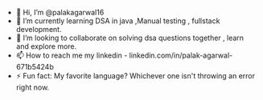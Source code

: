 - 👋 Hi, I’m @palakagarwal16
- 🌱 I’m currently learning DSA in java ,Manual testing , fullstack development.
- 💞️ I’m looking to collaborate on solving dsa questions together , learn and explore more.
- 📫 How to reach me  my linkedin - linkedin.com/in/palak-agarwal-671b5424b
- ⚡ Fun fact: My favorite language? Whichever one isn't throwing an error right now.

<!---
palakagarwal16/palakagarwal16 is a ✨ special ✨ repository because its `README.md` (this file) appears on your GitHub profile.
You can click the Preview link to take a look at your changes.
--->
